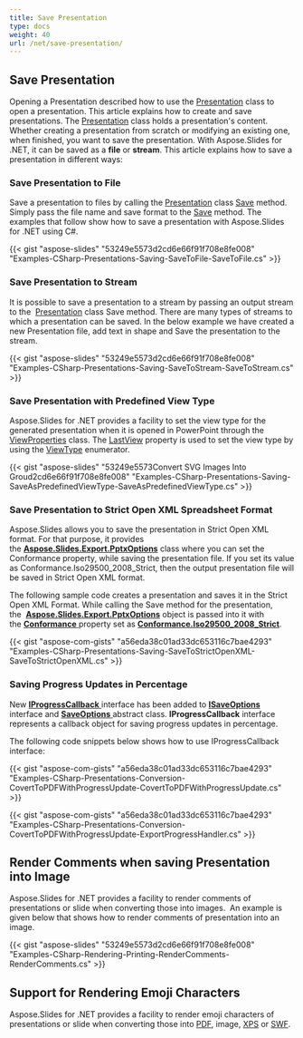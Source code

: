 ```yaml
---
title: Save Presentation
type: docs
weight: 40
url: /net/save-presentation/
---
```


## **Save Presentation**
Opening a Presentation described how to use the [Presentation](https://apireference.aspose.com/net/slides/aspose.slides/presentation) class to open a presentation. This article explains how to create and save presentations.
The [Presentation](https://apireference.aspose.com/net/slides/aspose.slides/presentation) class holds a presentation's content. Whether creating a presentation from scratch or modifying an existing one, when finished, you want to save the presentation. With Aspose.Slides for .NET, it can be saved as a **file** or **stream**. This article explains how to save a presentation in different ways:
### **Save Presentation to File**
Save a presentation to files by calling the [Presentation](https://apireference.aspose.com/net/slides/aspose.slides/presentation) class [Save](https://apireference.aspose.com/net/slides/aspose.slides/presentation/methods/save/index) method. Simply pass the file name and save format to the [Save](https://apireference.aspose.com/net/slides/aspose.slides/presentation/methods/save/index) method. The examples that follow show how to save a presentation with Aspose.Slides for .NET using C#.

{{< gist "aspose-slides" "53249e5573d2cd6e66f91f708e8fe008" "Examples-CSharp-Presentations-Saving-SaveToFile-SaveToFile.cs" >}}
### **Save Presentation to Stream**
It is possible to save a presentation to a stream by passing an output stream to the  [Presentation](https://apireference.aspose.com/net/slides/aspose.slides/presentation) class Save method. There are many types of streams to which a presentation can be saved. In the below example we have created a new Presentation file, add text in shape and Save the presentation to the stream.

{{< gist "aspose-slides" "53249e5573d2cd6e66f91f708e8fe008" "Examples-CSharp-Presentations-Saving-SaveToStream-SaveToStream.cs" >}}
### **Save Presentation with Predefined View Type**
Aspose.Slides for .NET provides a facility to set the view type for the generated presentation when it is opened in PowerPoint through the [ViewProperties](https://apireference.aspose.com/net/slides/aspose.slides/viewproperties) class. The [LastView](https://apireference.aspose.com/net/slides/aspose.slides/viewproperties/properties/lastview) property is used to set the view type by using the [ViewType](https://apireference.aspose.com/net/slides/aspose.slides/viewtype) enumerator.

{{< gist "aspose-slides" "53249e5573Convert SVG Images Into Groud2cd6e66f91f708e8fe008" "Examples-CSharp-Presentations-Saving-SaveAsPredefinedViewType-SaveAsPredefinedViewType.cs" >}}
### **Save Presentation to Strict Open XML Spreadsheet Format**
Aspose.Slides allows you to save the presentation in Strict Open XML format. For that purpose, it provides the [**Aspose.Slides.Export.PptxOptions**](https://apireference.aspose.com/net/slides/aspose.slides.export/pptxoptions) class where you can set the Conformance property, while saving the presentation file. If you set its value as Conformance.Iso29500_2008_Strict, then the output presentation file will be saved in Strict Open XML format.

The following sample code creates a presentation and saves it in the Strict Open XML Format. While calling the Save method for the presentation, the  **[Aspose.Slides.Export.PptxOptions](https://apireference.aspose.com/net/slides/aspose.slides.export/pptxoptions)** object is passed into it with the [**Conformance** ](https://apireference.aspose.com/net/slides/aspose.slides.export/pptxoptions/properties/conformance)property set as [**Conformance.Iso29500_2008_Strict**](https://apireference.aspose.com/net/slides/aspose.slides.export/conformance).



{{< gist "aspose-com-gists" "a56eda38c01ad33dc653116c7bae4293" "Examples-CSharp-Presentations-Saving-SaveToStrictOpenXML-SaveToStrictOpenXML.cs" >}}
### **Saving Progress Updates in Percentage**
New [**IProgressCallback** ](https://apireference.aspose.com/net/slides/aspose.slides/iprogresscallback)interface has been added to [**ISaveOptions** ](https://apireference.aspose.com/net/slides/aspose.slides.export/isaveoptions)interface and [**SaveOptions** ](https://apireference.aspose.com/net/slides/aspose.slides.export/saveoptions)abstract class. **IProgressCallback** interface represents a callback object for saving progress updates in percentage.

The following code snippets below shows how to use IProgressCallback interface:

{{< gist "aspose-com-gists" "a56eda38c01ad33dc653116c7bae4293" "Examples-CSharp-Presentations-Conversion-CovertToPDFWithProgressUpdate-CovertToPDFWithProgressUpdate.cs" >}}

{{< gist "aspose-com-gists" "a56eda38c01ad33dc653116c7bae4293" "Examples-CSharp-Presentations-Conversion-CovertToPDFWithProgressUpdate-ExportProgressHandler.cs" >}}


## **Render Comments when saving Presentation into Image**
Aspose.Slides for .NET provides a facility to render comments of presentations or slide when converting those into images.  An example is given below that shows how to render comments of presentation into an image.

{{< gist "aspose-slides" "53249e5573d2cd6e66f91f708e8fe008" "Examples-CSharp-Rendering-Printing-RenderComments-RenderComments.cs" >}}



## **Support for Rendering Emoji Characters**
Aspose.Slides for .NET provides a facility to render emoji characters of presentations or slide when converting those into [PDF](https://wiki.fileformat.com/view/pdf/), image, [XPS](https://wiki.fileformat.com/page-description-language/xps/) or [SWF](https://wiki.fileformat.com/page-description-language/swf/).